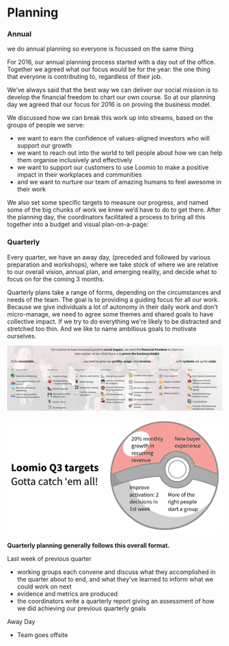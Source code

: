 # Planning

### Annual 
we do annual planning so everyone is focussed on the same thing

For 2016, our annual planning process started with a day out of the office. Together we agreed what our focus would be for the year: the one thing that everyone is contributing to, regardless of their job.

We’ve always said that the best way we can deliver our social mission is to develop the financial freedom to chart our own course. So at our planning day we agreed that our focus for 2016 is on proving the business model.

We discussed how we can break this work up into streams, based on the groups of people we serve:

* we want to earn the confidence of values-aligned investors who will support our growth
* we want to reach out into the world to tell people about how we can help them organise inclusively and effectively
* we want to support our customers to use Loomio to make a positive impact in their workplaces and communities
* and we want to nurture our team of amazing humans to feel awesome in their work

We also set some specific targets to measure our progress, and named some of the big chunks of work we knew we’d have to do to get there. After the planning day, the coordinators facilitated a process to bring all this together into a budget and visual plan-on-a-page:

### Quarterly

Every quarter, we have an away day, (preceded and followed by various preparation and workshops), where we take stock of where we are relative to our overall vision, annual plan, and emerging reality, and decide what to focus on for the coming 3 months.

Quarterly plans take a range of forms, depending on the circumstances and needs of the team. The goal is to providing a guiding focus for all our work. Because we give individuals a lot of autonomy in their daily work and don't micro-manage, we need to agree some themes and shared goals to have collective impact. If we try to do everything we're likely to be distracted and stretched too thin. And we like to name ambitious goals to motivate ourselves.

![](q22016plan.png)

![](q32016targets.png)

**Quarterly planning generally follows this overall format.**

Last week of previous quarter

* working groups each convene and discuss what they accomplished in the quarter about to end, and what they've learned to inform what we could work on next
* evidence and metrics are produced
* the coordinators write a quarterly report giving an assessment of how we did achieving our previous quarterly goals

Away Day

* Team goes offsite
